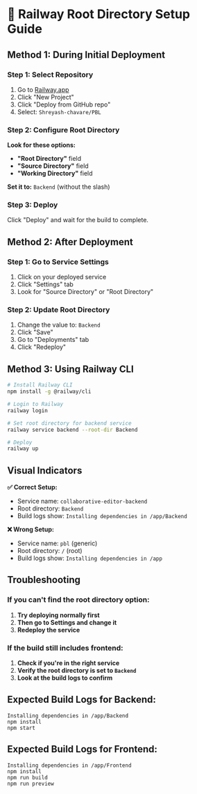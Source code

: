 # 🎯 Railway Root Directory Setup Guide

## Method 1: During Initial Deployment

### Step 1: Select Repository
1. Go to [Railway.app](https://railway.app)
2. Click "New Project"
3. Click "Deploy from GitHub repo"
4. Select: `Shreyash-chavare/PBL`

### Step 2: Configure Root Directory
**Look for these options:**
- **"Root Directory"** field
- **"Source Directory"** field
- **"Working Directory"** field

**Set it to:** `Backend` (without the slash)

### Step 3: Deploy
Click "Deploy" and wait for the build to complete.

## Method 2: After Deployment

### Step 1: Go to Service Settings
1. Click on your deployed service
2. Click "Settings" tab
3. Look for "Source Directory" or "Root Directory"

### Step 2: Update Root Directory
1. Change the value to: `Backend`
2. Click "Save"
3. Go to "Deployments" tab
4. Click "Redeploy"

## Method 3: Using Railway CLI

```bash
# Install Railway CLI
npm install -g @railway/cli

# Login to Railway
railway login

# Set root directory for backend service
railway service backend --root-dir Backend

# Deploy
railway up
```

## Visual Indicators

**✅ Correct Setup:**
- Service name: `collaborative-editor-backend`
- Root directory: `Backend`
- Build logs show: `Installing dependencies in /app/Backend`

**❌ Wrong Setup:**
- Service name: `pbl` (generic)
- Root directory: `/` (root)
- Build logs show: `Installing dependencies in /app`

## Troubleshooting

### If you can't find the root directory option:
1. **Try deploying normally first**
2. **Then go to Settings and change it**
3. **Redeploy the service**

### If the build still includes frontend:
1. **Check if you're in the right service**
2. **Verify the root directory is set to `Backend`**
3. **Look at the build logs to confirm**

## Expected Build Logs for Backend:
```
Installing dependencies in /app/Backend
npm install
npm start
```

## Expected Build Logs for Frontend:
```
Installing dependencies in /app/Frontend
npm install
npm run build
npm run preview
```
